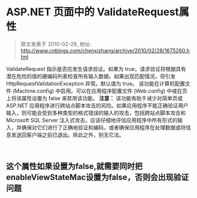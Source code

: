 # ASP.NET 页面中的 ValidateRequest属性 
> 原文发表于 2010-02-28, 地址: http://www.cnblogs.com/chenxizhang/archive/2010/02/28/1675260.html 


 ValidateRequest  指示是否应发生请求验证。如果为 true，请求验证将根据具有潜在危险的值的硬编码列表检查所有输入数据。如果出现匹配情况，将引发 HttpRequestValidationException 异常。默认值为 true。 该功能在计算机配置文件 (Machine.config) 中启用。可以在应用程序配置文件 (Web.config) 中或在页上将该属性设置为 false 来禁用该功能。 **注意：** 该功能有助于减少对简单页或 ASP.NET 应用程序进行跨站点脚本攻击的风险。如果应用程序不能正确验证用户输入，则可能会受到多种类型的格式错误的输入的攻击，包括跨站点脚本攻击和 Microsoft SQL Server 注入式攻击。应该仔细地评估应用程序中所有形式的输入，并确保对它们进行了正确地验证和编码，或者确保应用程序在处理数据或将信息发送回客户端之前已退出。除此之外，别无它法。

  

 这个属性如果设置为false,就需要同时把enableViewStateMac设置为false，否则会出现验证问题
---------------------------------------------------------

 







